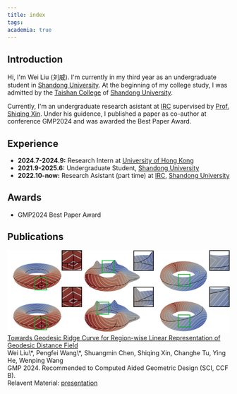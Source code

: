 ```yaml
---
title: index
tags:
academia: true
---
```


## Introduction

Hi, I'm Wei Liu (刘威). I'm currently in my third year as an undergraduate student in [Shandong University](https://www.sdu.edu.cn/). At the beginning of my college study, I was admitted by the [Taishan College](https://www.tsxt.sdu.edu.cn/) of [Shandong University](https://www.sdu.edu.cn/).

Currently, I'm an undergraduate research asistant at [IRC](https://irc.cs.sdu.edu.cn/) supervised by [Prof. Shiqing Xin](https://irc.cs.sdu.edu.cn/~shiqing/index.html). Under his guidence, I published a paper as co-author at conference GMP2024 and was awarded the Best Paper Award.

## Experience

- **2024.7-2024.9:** Research Intern at [University of Hong Kong](https://www.cs.hku.hk/)
- **2021.9-2025.6:** Undergraduate Student, [Shandong University](https://www.sdu.edu.cn/)
- **2022.10-now:** Research Asistant (part time) at [IRC](https://irc.cs.sdu.edu.cn/), [Shandong University](https://www.sdu.edu.cn/)

## Awards

- GMP2024 Best Paper Award

## Publications

<div class="paper-wrapper">
<div class="paper-trailer-container">
<img class="paper-trailer" src="/images/geodesic_ridges.png"/>
</div>
<div class="paper-text">
<div class="paper-title">
<a href="https://www.sciencedirect.com/science/article/abs/pii/S0167839624000256">
Towards Geodesic Ridge Curve for Region-wise Linear Representation of Geodesic Distance Field
</a>
</div>
<div class="paper-authors">
<span class="paper-author-myself">Wei Liu</span>\*, Pengfei Wang\*, Shuangmin Chen, Shiqing Xin, Changhe Tu, Ying He, Wenping Wang
</div>
<div class="paper-details">
GMP 2024. Recommended to Computed Aided Geometric Design (SCI, CCF B).
</div>
<div class="paper-additions">
Relavent Material: 
<a href="https://drive.google.com/file/d/1CQyYh5741sueX3ZBorJ-mpJBNUU6VAqG/view?usp=sharing">
presentation
</a>
</div>
</div>
</div>
